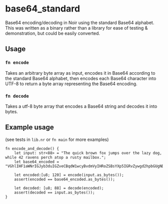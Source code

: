 # base64_standard

Base64 encoding/decoding in Noir using the standard Base64 alphabet. This was written as a binary rather than a library for ease of testing & demonstration, but
could be easily converted.

## Usage

### `fn encode`
Takes an arbitrary byte array as input, encodes it in Base64 according to the standard Base64 alphabet, then encodes each Base64 character into UTF-8 to return a byte array representing the Base64 encoding.

### `fn decode`
Takes a utf-8 byte array that encodes a Base64 string and decodes it into bytes.

## Example usage
(see tests in `lib.nr` or `fn main` for more examples)

```
fn encode_and_decode() {
    let input: str<88> = "The quick brown fox jumps over the lazy dog, while 42 ravens perch atop a rusty mailbox.";
    let base64_encoded = "VGhlIHF1aWNrIGJyb3duIGZveCBqdW1wcyBvdmVyIHRoZSBsYXp5IGRvZywgd2hpbGUgNDIgcmF2ZW5zIHBlcmNoIGF0b3AgYSBydXN0eSBtYWlsYm94Lg==";

    let encoded:[u8; 120] = encode(input.as_bytes());
    assert(encoded == base64_encoded.as_bytes());

    let decoded: [u8; 88] = decode(encoded);
    assert(decoded == input.as_bytes());
}
```
